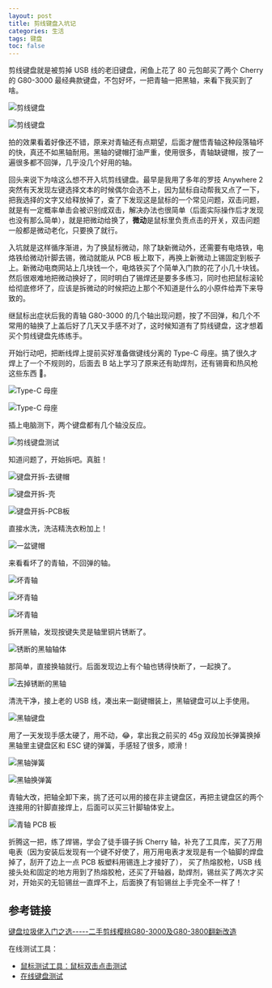 ```yaml
---
layout: post
title: 剪线键盘入坑记
categories: 生活
tags: 键盘
toc: false
---
```


剪线键盘就是被剪掉 USB 线的老旧键盘，闲鱼上花了 80 元包邮买了两个 Cherry 的 G80-3000 最经典款键盘，不包好坏，一把青轴一把黑轴，来看下我买到了啥。

![剪线键盘](/assets/img/post/keyboard-rework-01.jpg)

![剪线键盘](/assets/img/post/keyboard-rework-02.jpg)

拍的效果看着好像还不错，原来对青轴还有点期望，后面才醒悟青轴这种段落轴坏的快，真还不如黑轴耐用。黑轴的键帽打油严重，使用很多，青轴缺键帽，按了一遍很多都不回弹，几乎没几个好用的轴。

回头来说下为啥这么想不开入坑剪线键盘。最早是我用了多年的罗技 Anywhere 2 突然有天发现左键选择文本的时候偶尔会选不上，因为鼠标自动帮我又点了一下，把我选择的文字又给释放掉了，查了下发现这是鼠标的一个常见问题，双击问题，就是有一定概率单击会被识别成双击，解决办法也很简单（后面实际操作后才发现也没有那么简单），就是把微动给换了，**微动**是鼠标里负责点击的开关，双击问题一般都是微动老化，只要换了就行。

入坑就是这样循序渐进，为了换鼠标微动，除了缺新微动外，还需要有电烙铁，电烙铁给微动针脚去锡，微动就能从 PCB 板上取下，再换上新微动上锡固定到板子上。新微动电商网站上几块钱一个，电烙铁买了个简单入门款的花了小几十块钱。然后很艰难地把微动换好了，同时明白了锡焊还是要多多练习，同时也把鼠标滚轮给彻底修坏了，应该是拆微动的时候把边上那个不知道是什么的小原件给弄下来导致的。

继鼠标出症状后我的青轴 G80-3000 的几个轴出现问题，按了不回弹，和几个不常用的轴换了上盖后好了几天又手感不对了，这时候知道有了剪线键盘，这才想着买个剪线键盘先练练手。

开始行动吧，把断线焊上提前买好准备做键线分离的 Type-C 母座。搞了很久才焊上了一个不规则的，后面去 B 站上学习了原来还有助焊剂，还有锡膏和热风枪这些东西 :dog:。

![Type-C 母座](/assets/img/post/keyboard-rework-03.jpg)

![Type-C 母座](/assets/img/post/keyboard-rework-04.jpg)

插上电脑测下，两个键盘都有几个轴没反应。

![剪线键盘测试](/assets/img/post/keyboard-rework-05.png)

知道问题了，开始拆吧。真脏！

![键盘开拆-去键帽](/assets/img/post/keyboard-rework-06.jpg)

![键盘开拆-壳](/assets/img/post/keyboard-rework-07.jpg)

![键盘开拆-PCB板](/assets/img/post/keyboard-rework-08.jpg)

直接水洗，洗洁精洗衣粉加上！

![一盆键帽](/assets/img/post/keyboard-rework-09.jpg)

来看看坏了的青轴，不回弹的轴。

![坏青轴](/assets/img/post/keyboard-rework-10.jpg)

![坏青轴](/assets/img/post/keyboard-rework-11.jpg)

![坏青轴](/assets/img/post/keyboard-rework-12.jpg)

拆开黑轴，发现按键失灵是轴里铜片锈断了。

![锈断的黑轴轴体](/assets/img/post/keyboard-rework-14.jpg)

那简单，直接换轴就行。后面发现边上有个轴也锈得快断了，一起换了。

![去掉锈断的黑轴](/assets/img/post/keyboard-rework-15.jpg)

清洗干净，接上老的 USB 线，凑出来一副键帽装上，黑轴键盘可以上手使用。

![黑轴键盘](/assets/img/post/keyboard-rework-16.jpg)

用了一天发现手感太硬了，用不动，:joy:，拿出我之前买的 45g 双段加长弹簧换掉黑轴里主键盘区和 ESC 键的弹簧，手感轻了很多，顺滑！

![黑轴弹簧](/assets/img/post/keyboard-rework-17.jpg)

![黑轴换弹簧](/assets/img/post/keyboard-rework-18.jpg)

青轴大改，把轴全卸下来，挑了还可以用的接在非主键盘区，再把主键盘区的两个连接用的针脚直接焊上，后面可以买三针脚轴体安上。

![青轴 PCB 板](/assets/img/post/keyboard-rework-19.jpg)

折腾这一把，练了焊锡，学会了徒手镊子拆 Cherry 轴，补充了工具库，买了万用电表（因为安装后发现有一个键不好使了，用万用电表才发现是有一个轴脚的焊盘掉了，刮开了边上一点 PCB 板塑料用锡连上才接好了），
买了热熔胶枪，USB 线接头处和固定的地方用到了热熔胶枪，还买了开轴器，助焊剂，锡丝买了两次才买对，开始买的无铅锡丝一直焊不上，后面换了有铅锡丝上手完全不一样了！



## 参考链接

[键盘垃圾佬入门之选-----二手剪线樱桃G80-3000及G80-3800翻新改造](https://post.smzdm.com/p/awxq66z4/)

在线测试工具：

* [鼠标测试工具：鼠标双击点击测试](https://checkcps.com/zh-cn/double-click/)
* [在线键盘测试](https://www.zfrontier.com/lab/keyboardTester)